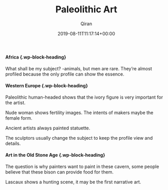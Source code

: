 ﻿---
title: Paleolithic Art
author: Qiran
type: post
date: 2019-08-11T11:17:14+00:00
aliases: ["/paleolithic-art/"]
categories:
  - Art through the Ages

---
#### Africa {.wp-block-heading}

What shall be my subject? -animals, but men are rare. They&#8217;re almost profiled because the only profile can show the essence.

#### Western Europe {.wp-block-heading}

Paleolithic human-headed shows that the ivory figure is very important for the artist.

Nude woman shows fertility images. The intents of makers maybe the female form.

Ancient artists always painted statuette.

The sculptors usually change the subject to keep the profile view and details.

#### Art in the Old Stone Age {.wp-block-heading}

The question is why painters want to paint in these cavern, some people believe that these bison can provide food for them.

Lascaux shows a hunting scene, it may be the first narrative art.
